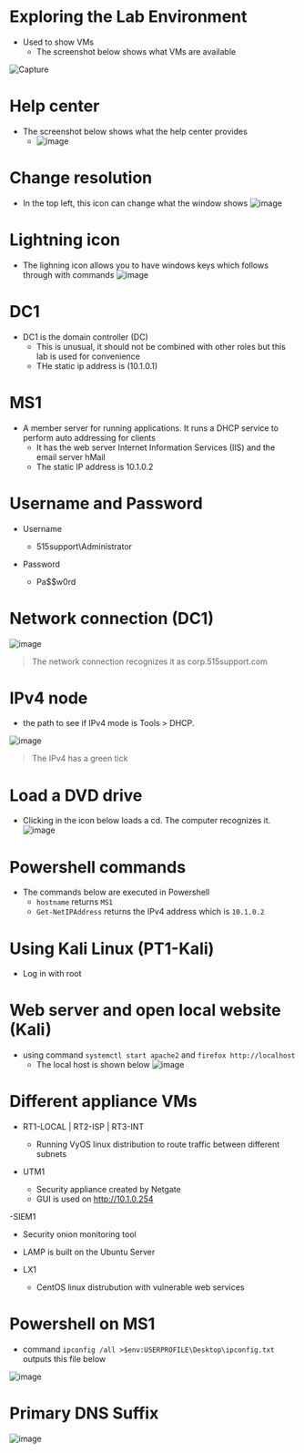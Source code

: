 # Exploring the Lab Environment
- Used to show VMs 
  - The screenshot below shows what VMs are available
  
![Capture](https://user-images.githubusercontent.com/81980702/121715541-9f3db200-caa4-11eb-9be9-dd06c3a497d7.JPG)


# Help center
- The screenshot below shows what the help center provides
  - ![image](https://user-images.githubusercontent.com/81980702/121715697-cbf1c980-caa4-11eb-8de4-0abd80d91ab7.png)

# Change resolution
- In the top left, this icon can change what the window shows
![image](https://user-images.githubusercontent.com/81980702/121715908-08bdc080-caa5-11eb-96aa-410d2b2a3776.png)

# Lightning icon 
- The lighning icon allows you to have windows keys which follows through with commands ![image](https://user-images.githubusercontent.com/81980702/121716174-55a19700-caa5-11eb-8be8-49f4f7cec858.png)

# DC1
- DC1 is the domain controller (DC)
  - This is unusual, it should not be combined with other roles but this lab is used for convenience
  - THe static ip address is (10.1.0.1)

# MS1
- A member server for running applications. It runs a DHCP service to perform auto addressing for clients
  - It has the web server Internet Information Services (IIS) and the email server hMail
  - The static IP address is 10.1.0.2

# Username and Password
- Username
  - 515support\Administrator

- Password
  - Pa$$w0rd 

# Network connection (DC1)
![image](https://user-images.githubusercontent.com/81980702/121717988-69e69380-caa7-11eb-9eea-a27bc901a4df.png)
> The network connection recognizes it as corp.515support.com

# IPv4 node
- the path to see if IPv4 mode is Tools > DHCP.

![image](https://user-images.githubusercontent.com/81980702/121719293-7a4b3e00-caa8-11eb-99df-3065caeb42f2.png)
> The IPv4 has a green tick 

# Load a DVD drive
- Clicking in the icon below loads a cd. The computer recognizes it.
![image](https://user-images.githubusercontent.com/81980702/121720430-ba122580-caa8-11eb-8702-96099ea15f00.png)

# Powershell commands
- The commands below are executed in Powershell
  - ``hostname`` returns ``MS1``
  - ``Get-NetIPAddress`` returns the IPv4 address which is ``10.1.0.2``

# Using Kali Linux (PT1-Kali)
- Log in with root

# Web server and open local website (Kali)
- using command ``systemctl start apache2`` and ``firefox http://localhost``
  - The local host is shown below
![image](https://user-images.githubusercontent.com/81980702/121721281-b4690f80-caa9-11eb-8efa-a87e92347c69.png)

# Different appliance VMs
- RT1-LOCAL | RT2-ISP | RT3-INT 
  - Running VyOS linux distribution to route traffic between different subnets

- UTM1
  - Security appliance created by Netgate 
  - GUI is used on http://10.1.0.254

-SIEM1 
 - Security onion monitoring tool

- LAMP is built on the Ubuntu Server 

- LX1
  - CentOS linux distrubution with vulnerable web services 

# Powershell on MS1
- command ``ipconfig /all >$env:USERPROFILE\Desktop\ipconfig.txt`` outputs this file below 

![image](https://user-images.githubusercontent.com/81980702/121722340-f181d180-caaa-11eb-9179-b3ee008e1073.png)

# Primary DNS Suffix
![image](https://user-images.githubusercontent.com/81980702/121722475-1bd38f00-caab-11eb-98ce-cb49a59914b4.png)

